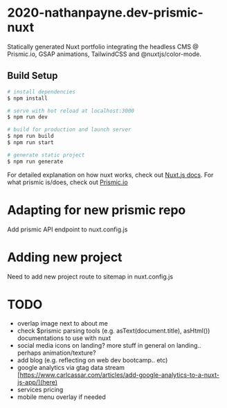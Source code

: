 # 2020-nathanpayne.dev-prismic-nuxt

Statically generated Nuxt portfolio integrating the headless CMS @ Prismic.io, GSAP animations, TailwindCSS and @nuxtjs/color-mode.

## Build Setup

```bash
# install dependencies
$ npm install

# serve with hot reload at localhost:3000
$ npm run dev

# build for production and launch server
$ npm run build
$ npm run start

# generate static project
$ npm run generate
```

For detailed explanation on how nuxt works, check out [Nuxt.js docs](https://nuxtjs.org).
For what prismic is/does, check out [Prismic.io](https://prismic.io/)

# Adapting for new prismic repo

Add prismic API endpoint to nuxt.config.js

# Adding new project

Need to add new project route to sitemap in nuxt.config.js

# TODO

- overlap image next to about me
- check \$prismic parsing tools (e.g. asText(document.title), asHtml()) documentations to use with nuxt
- social media icons on landing? more stuff in general on landing.. perhaps animation/texture?
- add blog (e.g. reflecting on web dev bootcamp.. etc)
- google analytics via gtag data stream
  [https://www.carlcassar.com/articles/add-google-analytics-to-a-nuxt-js-app/](here)
- services pricing
- mobile menu overlay if needed
